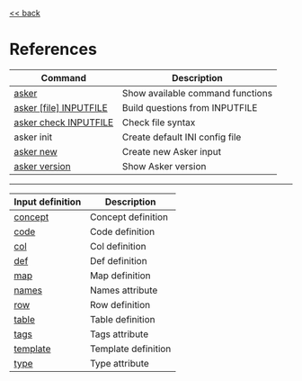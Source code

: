 [<< back](../README.md)

# References

| Command | Description |
| ------- | ----------- |
| [asker](usage.md)                  | Show available command functions |
| [asker [file] INPUTFILE](usage.md) | Build questions from INPUTFILE |
| [asker check INPUTFILE](usage.md)  | Check file syntax |
| asker init                         | Create default INI config file |
| [asker new](usage.md)              | Create new Asker input |
| [asker version](usage.md)          | Show Asker version |

---

| Input definition                | Description |
| ------------------------------- | ----------- |
| [concept](inputs/concepts.md)   | Concept definition |
| [code](inputs/code.md)          | Code definition |
| [col](inputs/tables.md)         | Col definition |
| [def](inputs/concepts.md)       | Def definition |
| [map](inputs/concepts.md)       | Map definition |
| [names](inputs/concepts.md)     | Names attribute |
| [row](inputs/tables.md)         | Row definition |
| [table](inputs/tables.md)       | Table definition |
| [tags](inputs/concepts.md)      | Tags attribute |
| [template](inputs/templates.md) | Template definition |
| [type](inputs/files.md)         | Type attribute |
